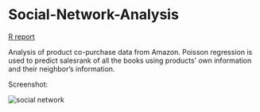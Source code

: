 # Social-Network-Analysis

[R report](https://mpavlenk.github.io/Social-Network-Analysis/Social_Network_Analysis.html)

Analysis of product co-purchase data from Amazon. Poisson regression is used to predict salesrank of all the books using products’ own information and their neighbor’s information.

Screenshot:

<img src="https://mpavlenk.github.io/Social-Network-Analysis/image.jpg" alt="social network">
